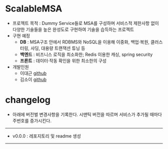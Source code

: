 # ScalableMSA
- 프로젝트 목적 : Dummy Service들로 MSA를 구성하며 서비스적 제한사항 없이 다양한 기술들을 높은 완성도로 구현하여 기술을 습득하는 프로젝트
- 구현 예정
  - **DB** : MSA구조 안에서 RDBMS와 NoSQL을 이용해 이중화, 백업·복원, 클러스터링, 샤딩, 대용량 트랜잭션 튜닝 등
  - **백엔드** : 비즈니스 로직을 최소화한; Redis 이용한 캐싱, spring security
  - **프론트** : 데이터·작동 확인을 위한 최소한의 구성
- 개발인원
  - 이대근 [github](https://github.com/DGUN52)
  - 김소이 [github](https://github.com/soy9)


# changelog
- 아래에 버전벌 변경사항을 기록한다. 시맨틱 버전을 따르며 서비스가 추가될 때마다 주번호를 증가시킨다.
----
- v0.0.0 : 레포지토리 및 readme 생성
----
